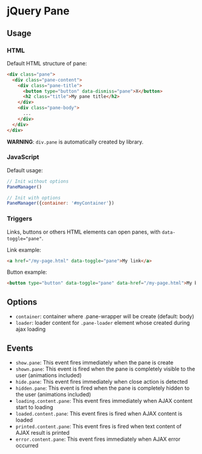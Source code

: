 # jQuery Pane

## Usage

### HTML

Default HTML structure of pane: 
```html
<div class="pane">
  <div class="pane-content">
    <div class="pane-title">
      <button type="button" data-dismiss="pane">X</button>
      <h2 class="title">My pane title</h2>
    </div>
    <div class="pane-body">
      ...
    </div>
  </div>
</div>
```

**WARNING**: `div.pane` is automatically created by library.  

### JavaScript

Default usage:
```javascript
// Init without options
PaneManager()

// Init with options
PaneManager({container: '#myContainer'})
```

### Triggers

Links, buttons or others HTML elements can open panes, with `data-toggle="pane"`.

Link example:
```html
<a href="/my-page.html" data-toggle="pane">My link</a>
```

Button example:
```html
<button type="button" data-toggle="pane" data-href="/my-page.html">My button</button>
```

## Options

- `container`: container where .pane-wrapper will be create (default: body)
- `loader`: loader content for `.pane-loader` element whose created during ajax loading

## Events

- `show.pane`: This event fires immediately when the pane is create
- `shown.pane`: This event is fired when the pane is completely visible to the user (animations included)
- `hide.pane`: This event fires immediately when close action is detected 
- `hidden.pane`: This event is fired when the pane is completely hidden to the user (animations included)
- `loading.content.pane`: This event fires immediately when AJAX content start to loading
- `loaded.content.pane`: This event fires is fired when AJAX content is loaded
- `printed.content.pane`: This event fires is fired when text content of AJAX result is printed
- `error.content.pane`: This event fires immediately when AJAX error occurred

